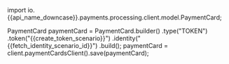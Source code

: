 import io.{{api_name_downcase}}.payments.processing.client.model.PaymentCard;

PaymentCard paymentCard = PaymentCard.builder()
    .type("TOKEN")
    .token("{{create_token_scenario}}")
    .identity("{{fetch_identity_scenario_id}}")
    .build();
paymentCard = client.paymentCardsClient().save(paymentCard);

